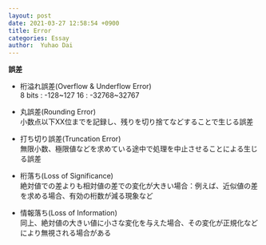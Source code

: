 ```yaml
---
layout: post
date: 2021-03-27 12:58:54 +0900
title: Error
categories: Essay
author:  Yuhao Dai
---
```


**誤差**

* 桁溢れ誤差(Overflow & Underflow Error)  
  8 bits : -128~127
  16 : -32768~32767  

* 丸誤差(Rounding Error)  
  小数点以下XX位までを記録し、残りを切り捨てなどすることで生じる誤差  

* 打ち切り誤差(Truncation Error)  
  無限小数、極限値などを求めている途中で処理を中止させることによる生じる誤差  

* 桁落ち(Loss of Significance)  
  絶対値での差よりも相対値の差での変化が大きい場合：例えば、近似値の差を求める場合、有効の桁数が減る現象など

* 情報落ち(Loss of Information)  
  同上、絶対値の大きい値に小さな変化を与えた場合、その変化が正規化などにより無視される場合がある
